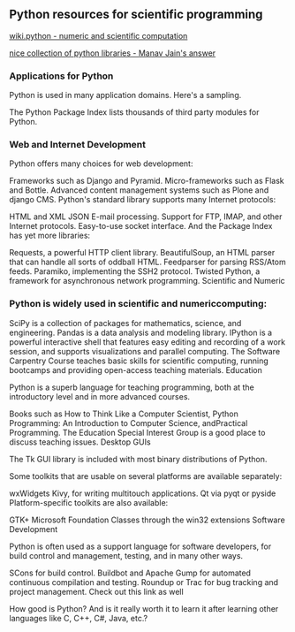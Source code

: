 ## Python resources for scientific programming

[wiki.python - numeric and scientific computation](https://wiki.python.org/moin/NumericAndScientific)


[nice collection of python libraries - Manav Jain's answer](https://www.quora.com/Which-language-should-I-learn-after-I-learned-Python)


### Applications for Python

Python is used in many application domains. Here's a sampling.

The Python Package Index lists thousands of third party modules for Python.

### Web and Internet Development

Python offers many choices for web development:

Frameworks such as Django and Pyramid.
Micro-frameworks such as Flask and Bottle.
Advanced content management systems such as Plone and django CMS.
Python's standard library supports many Internet protocols:

HTML and XML
JSON
E-mail processing.
Support for FTP, IMAP, and other Internet protocols.
Easy-to-use socket interface.
And the Package Index has yet more libraries:

Requests, a powerful HTTP client library.
BeautifulSoup, an HTML parser that can handle all sorts of oddball HTML.
Feedparser for parsing RSS/Atom feeds.
Paramiko, implementing the SSH2 protocol.
Twisted Python, a framework for asynchronous network programming.
Scientific and Numeric

### Python is widely used in scientific and numericcomputing:

SciPy is a collection of packages for mathematics, science, and engineering.
Pandas is a data analysis and modeling library.
IPython is a powerful interactive shell that features easy editing and recording of a work session, and supports visualizations and parallel computing.
The Software Carpentry Course teaches basic skills for scientific computing, running bootcamps and providing open-access teaching materials.
Education

Python is a superb language for teaching programming, both at the introductory level and in more advanced courses.

Books such as How to Think Like a Computer Scientist, Python Programming: An Introduction to Computer Science, andPractical Programming.
The Education Special Interest Group is a good place to discuss teaching issues.
Desktop GUIs

The Tk GUI library is included with most binary distributions of Python.

Some toolkits that are usable on several platforms are available separately:

wxWidgets
Kivy, for writing multitouch applications.
Qt via pyqt or pyside
Platform-specific toolkits are also available:

GTK+
Microsoft Foundation Classes through the win32 extensions
Software Development

Python is often used as a support language for software developers, for build control and management, testing, and in many other ways.

SCons for build control.
Buildbot and Apache Gump for automated continuous compilation and testing.
Roundup or Trac for bug tracking and project management.
Check out this link as well

How good is Python? And is it really worth it to learn it after learning other languages like C, C++, C#, Java, etc.?
